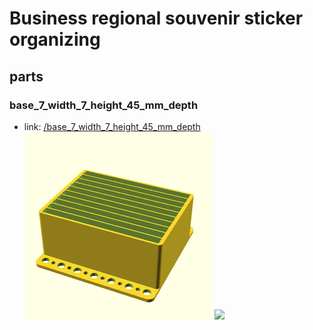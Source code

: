 # Business regional souvenir sticker organizing


## parts

### base_7_width_7_height_45_mm_depth
* link: [/base_7_width_7_height_45_mm_depth](base_7_width_7_height_45_mm_depth)  
![](base_7_width_7_height_45_mm_depth/3dpr_300.png)  ![](base_7_width_7_height_45_mm_depth/image_300.jpg)
 
